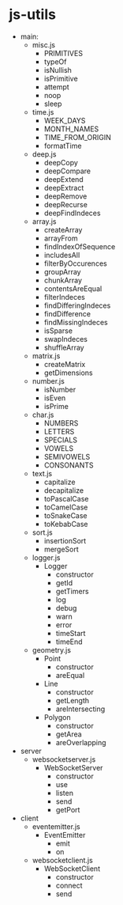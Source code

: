 # js-utils

- main:
    - misc.js
        - PRIMITIVES
        - typeOf
        - isNullish
        - isPrimitive
        - attempt
        - noop
        - sleep
    - time.js
        - WEEK_DAYS
        - MONTH_NAMES
        - TIME_FROM_ORIGIN
        - formatTime
    - deep.js
        - deepCopy
        - deepCompare
        - deepExtend
        - deepExtract
        - deepRemove
        - deepRecurse
        - deepFindIndeces
    - array.js
        - createArray
        - arrayFrom
        - findIndexOfSequence
        - includesAll
        - filterByOccurences
        - groupArray
        - chunkArray
        - contentsAreEqual
        - filterIndeces
        - findDifferingIndeces
        - findDifference
        - findMissingIndeces
        - isSparse
        - swapIndeces
        - shuffleArray
    - matrix.js
        - createMatrix
        - getDimensions
    - number.js
        - isNumber
        - isEven
        - isPrime
    - char.js
        - NUMBERS
        - LETTERS
        - SPECIALS
        - VOWELS
        - SEMIVOWELS
        - CONSONANTS
    - text.js
        - capitalize
        - decapitalize
        - toPascalCase
        - toCamelCase
        - toSnakeCase
        - toKebabCase
    - sort.js
        - insertionSort
        - mergeSort
    - logger.js
        - Logger
            - constructor
            - getId
            - getTimers
            - log
            - debug
            - warn
            - error
            - timeStart
            - timeEnd
    - geometry.js
        - Point
            - constructor
            - areEqual
        - Line
            - constructor
            - getLength
            - areIntersecting
        - Polygon
            - constructor
            - getArea
            - areOverlapping
- server
    - websocketserver.js
        - WebSocketServer
            - constructor
            - use
            - listen
            - send
            - getPort
- client
    - eventemitter.js
        - EventEmitter
            - emit
            - on
    - websocketclient.js
        - WebSocketClient
            - constructor
            - connect
            - send